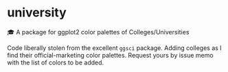 # university
🎓 A package for ggplot2 color palettes of Colleges/Universities


Code liberally stolen from the excellent `ggsci` package. Adding colleges as I find their official-marketing color palettes. Request yours by issue memo with the list of colors to be added. 
